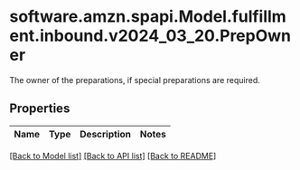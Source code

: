 # software.amzn.spapi.Model.fulfillment.inbound.v2024_03_20.PrepOwner
The owner of the preparations, if special preparations are required.

## Properties

Name | Type | Description | Notes
------------ | ------------- | ------------- | -------------

[[Back to Model list]](../README.md#documentation-for-models) [[Back to API list]](../README.md#documentation-for-api-endpoints) [[Back to README]](../README.md)

